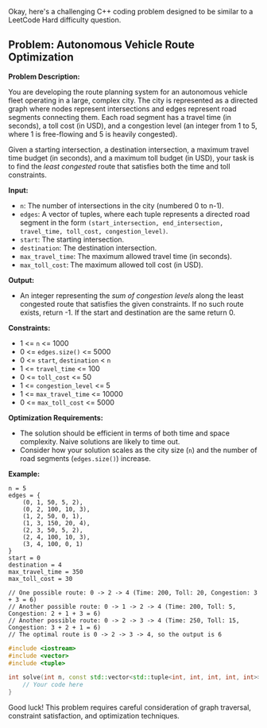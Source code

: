 Okay, here's a challenging C++ coding problem designed to be similar to a LeetCode Hard difficulty question.

## Problem: Autonomous Vehicle Route Optimization

**Problem Description:**

You are developing the route planning system for an autonomous vehicle fleet operating in a large, complex city. The city is represented as a directed graph where nodes represent intersections and edges represent road segments connecting them. Each road segment has a travel time (in seconds), a toll cost (in USD), and a congestion level (an integer from 1 to 5, where 1 is free-flowing and 5 is heavily congested).

Given a starting intersection, a destination intersection, a maximum travel time budget (in seconds), and a maximum toll budget (in USD), your task is to find the *least congested* route that satisfies both the time and toll constraints.

**Input:**

*   `n`: The number of intersections in the city (numbered 0 to n-1).
*   `edges`: A vector of tuples, where each tuple represents a directed road segment in the form `(start_intersection, end_intersection, travel_time, toll_cost, congestion_level)`.
*   `start`: The starting intersection.
*   `destination`: The destination intersection.
*   `max_travel_time`: The maximum allowed travel time (in seconds).
*   `max_toll_cost`: The maximum allowed toll cost (in USD).

**Output:**

*   An integer representing the *sum of congestion levels* along the least congested route that satisfies the given constraints. If no such route exists, return -1.  If the start and destination are the same return 0.

**Constraints:**

*   1 <= `n` <= 1000
*   0 <= `edges.size()` <= 5000
*   0 <= `start`, `destination` < `n`
*   1 <= `travel_time` <= 100
*   0 <= `toll_cost` <= 50
*   1 <= `congestion_level` <= 5
*   1 <= `max_travel_time` <= 10000
*   0 <= `max_toll_cost` <= 5000

**Optimization Requirements:**

*   The solution should be efficient in terms of both time and space complexity.  Naive solutions are likely to time out.
*   Consider how your solution scales as the city size (`n`) and the number of road segments (`edges.size()`) increase.

**Example:**

```
n = 5
edges = {
    (0, 1, 50, 5, 2),
    (0, 2, 100, 10, 3),
    (1, 2, 50, 0, 1),
    (1, 3, 150, 20, 4),
    (2, 3, 50, 5, 2),
    (2, 4, 100, 10, 3),
    (3, 4, 100, 0, 1)
}
start = 0
destination = 4
max_travel_time = 350
max_toll_cost = 30

// One possible route: 0 -> 2 -> 4 (Time: 200, Toll: 20, Congestion: 3 + 3 = 6)
// Another possible route: 0 -> 1 -> 2 -> 4 (Time: 200, Toll: 5, Congestion: 2 + 1 + 3 = 6)
// Another possible route: 0 -> 2 -> 3 -> 4 (Time: 250, Toll: 15, Congestion: 3 + 2 + 1 = 6)
// The optimal route is 0 -> 2 -> 3 -> 4, so the output is 6
```
```cpp
#include <iostream>
#include <vector>
#include <tuple>

int solve(int n, const std::vector<std::tuple<int, int, int, int, int>>& edges, int start, int destination, int max_travel_time, int max_toll_cost) {
    // Your code here
}
```

Good luck! This problem requires careful consideration of graph traversal, constraint satisfaction, and optimization techniques.
